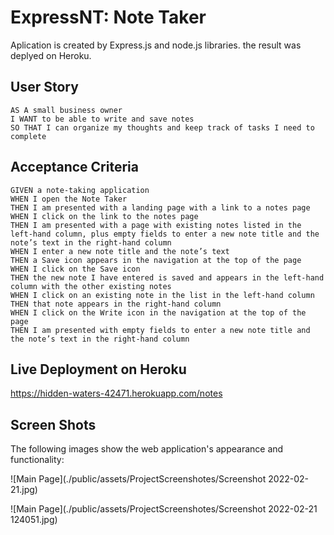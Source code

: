 # ExpressNT: Note Taker

Aplication is created by Express.js and node.js libraries. the result was deplyed on Heroku.

## User Story

```
AS A small business owner
I WANT to be able to write and save notes
SO THAT I can organize my thoughts and keep track of tasks I need to complete
```

## Acceptance Criteria

```
GIVEN a note-taking application
WHEN I open the Note Taker
THEN I am presented with a landing page with a link to a notes page
WHEN I click on the link to the notes page
THEN I am presented with a page with existing notes listed in the left-hand column, plus empty fields to enter a new note title and the note’s text in the right-hand column
WHEN I enter a new note title and the note’s text
THEN a Save icon appears in the navigation at the top of the page
WHEN I click on the Save icon
THEN the new note I have entered is saved and appears in the left-hand column with the other existing notes
WHEN I click on an existing note in the list in the left-hand column
THEN that note appears in the right-hand column
WHEN I click on the Write icon in the navigation at the top of the page
THEN I am presented with empty fields to enter a new note title and the note’s text in the right-hand column
```

## Live Deployment on Heroku

https://hidden-waters-42471.herokuapp.com/notes

## Screen Shots

The following images show the web application's appearance and functionality: 

![Main Page](./public/assets/ProjectScreenshotes/Screenshot 2022-02-21.jpg)

![Main Page](./public/assets/ProjectScreenshotes/Screenshot 2022-02-21 124051.jpg)